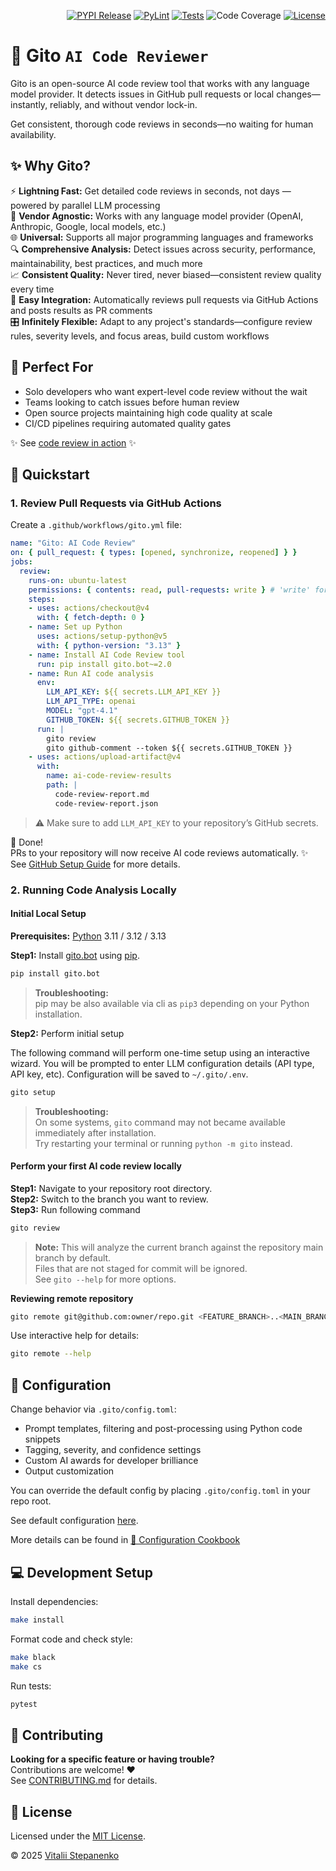 <p align="right">
<a href="https://pypi.org/project/gito.bot/" target="_blank"><img src="https://img.shields.io/pypi/v/gito.bot" alt="PYPI Release"></a>
<a href="https://github.com/Nayjest/ai-code-review/actions/workflows/code-style.yml" target="_blank"><img src="https://github.com/Nayjest/ai-code-review/actions/workflows/code-style.yml/badge.svg" alt="PyLint"></a>
<a href="https://github.com/Nayjest/ai-code-review/actions/workflows/tests.yml" target="_blank"><img src="https://github.com/Nayjest/ai-code-review/actions/workflows/tests.yml/badge.svg" alt="Tests"></a>
<img src="https://github.com/Nayjest/ai-code-review/blob/main/coverage.svg" alt="Code Coverage">
<a href="https://github.com/Nayjest/ai-code-review/blob/main/LICENSE" target="_blank"><img src="https://img.shields.io/static/v1?label=license&message=MIT&color=d08aff" alt="License"></a>
</p>

# 🤖 Gito `AI Code Reviewer`

Gito is an open-source AI code review tool that works with any language model provider.
It detects issues in GitHub pull requests or local changes—instantly, reliably, and without vendor lock-in.

Get consistent, thorough code reviews in seconds—no waiting for human availability.

## ✨ Why Gito?

⚡ **Lightning Fast:** Get detailed code reviews in seconds, not days — powered by parallel LLM processing  
🔧 **Vendor Agnostic:** Works with any language model provider (OpenAI, Anthropic, Google, local models, etc.)  
🌐 **Universal:** Supports all major programming languages and frameworks  
🔍 **Comprehensive Analysis:** Detect issues across security, performance, maintainability, best practices, and much more  
📈 **Consistent Quality:** Never tired, never biased—consistent review quality every time  
🚀 **Easy Integration:** Automatically reviews pull requests via GitHub Actions and posts results as PR comments  
🎛️ **Infinitely Flexible:** Adapt to any project's standards—configure review rules, severity levels, and focus areas, build custom workflows 

## 🎯 Perfect For

- Solo developers who want expert-level code review without the wait
- Teams looking to catch issues before human review
- Open source projects maintaining high code quality at scale
- CI/CD pipelines requiring automated quality gates

✨ See [code review in action](https://github.com/Nayjest/ai-code-review/pull/39#issuecomment-2906968729) ✨

## 🚀 Quickstart

### 1. Review Pull Requests via GitHub Actions

Create a `.github/workflows/gito.yml` file:

```yaml
name: "Gito: AI Code Review"
on: { pull_request: { types: [opened, synchronize, reopened] } }
jobs:
  review:
    runs-on: ubuntu-latest
    permissions: { contents: read, pull-requests: write } # 'write' for leaving the summary comment
    steps:
    - uses: actions/checkout@v4
      with: { fetch-depth: 0 }
    - name: Set up Python
      uses: actions/setup-python@v5
      with: { python-version: "3.13" }
    - name: Install AI Code Review tool
      run: pip install gito.bot~=2.0
    - name: Run AI code analysis
      env:
        LLM_API_KEY: ${{ secrets.LLM_API_KEY }}
        LLM_API_TYPE: openai
        MODEL: "gpt-4.1"
        GITHUB_TOKEN: ${{ secrets.GITHUB_TOKEN }}
      run: |
        gito review
        gito github-comment --token ${{ secrets.GITHUB_TOKEN }}
    - uses: actions/upload-artifact@v4
      with:
        name: ai-code-review-results
        path: |
          code-review-report.md
          code-review-report.json
```

> ⚠️ Make sure to add `LLM_API_KEY` to your repository’s GitHub secrets.

💪 Done!  
PRs to your repository will now receive AI code reviews automatically. ✨  
See [GitHub Setup Guide](https://github.com/Nayjest/ai-code-review/blob/main/documentation/github_setup.md) for more details.

### 2. Running Code Analysis Locally

#### Initial Local Setup

**Prerequisites:** [Python](https://www.python.org/downloads/) 3.11 / 3.12 / 3.13  

**Step1:** Install [gito.bot](https://github.com/Nayjest/ai-code-review) using [pip](https://en.wikipedia.org/wiki/Pip_(package_manager)).
```bash
pip install gito.bot
```

> **Troubleshooting:**  
> pip may be also available via cli as `pip3` depending on your Python installation.

**Step2:** Perform initial setup

The following command will perform one-time setup using an interactive wizard.
You will be prompted to enter LLM configuration details (API type, API key, etc).
Configuration will be saved to `~/.gito/.env`.

```bash
gito setup
```

> **Troubleshooting:**  
> On some systems, `gito` command may not became available immediately after installation.  
> Try restarting your terminal or running `python -m gito` instead.


#### Perform your first AI code review locally

**Step1:** Navigate to your repository root directory.  
**Step2:** Switch to the branch you want to review.  
**Step3:** Run following command
```bash
gito review
```

> **Note:** This will analyze the current branch against the repository main branch by default.  
> Files that are not staged for commit will be ignored.  
> See `gito --help` for more options.

**Reviewing remote repository**

```bash
gito remote git@github.com:owner/repo.git <FEATURE_BRANCH>..<MAIN_BRANCH>
```
Use interactive help for details:
```bash
gito remote --help
```

## 🔧 Configuration

Change behavior via `.gito/config.toml`:

- Prompt templates, filtering and post-processing using Python code snippets
- Tagging, severity, and confidence settings
- Custom AI awards for developer brilliance
- Output customization

You can override the default config by placing `.gito/config.toml` in your repo root.


See default configuration [here](https://github.com/Nayjest/ai-code-review/blob/main/gito/config.toml).

More details can be found in [📖 Configuration Cookbook](https://github.com/Nayjest/ai-code-review/blob/main/documentation/config_cookbook.md)

## 💻 Development Setup

Install dependencies:

```bash
make install
```

Format code and check style:

```bash
make black
make cs
```

Run tests:

```bash
pytest
```

## 🤝 Contributing

**Looking for a specific feature or having trouble?**  
Contributions are welcome! ❤️  
See [CONTRIBUTING.md](https://github.com/Nayjest/ai-code-review/blob/main/CONTRIBUTING.md) for details.

## 📝 License

Licensed under the [MIT License](https://github.com/Nayjest/ai-code-review/blob/main/LICENSE).

© 2025 [Vitalii Stepanenko](mailto:mail@vitaliy.in)
